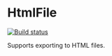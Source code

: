 HtmlFile
====================

[![Build status](https://ci.appveyor.com/api/projects/status/aknnvgpp92c86ysf?svg=true)](https://ci.appveyor.com/project/NateShoffner/tabster-plugin-htmlfile)

Supports exporting to HTML files. 